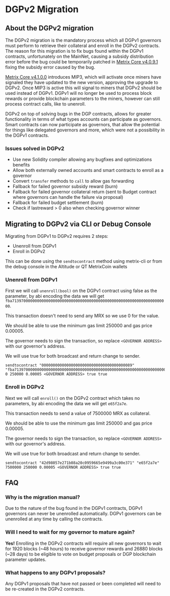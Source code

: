 # DGPv2 Migration

## About the DGPv2 migration
The DGPv2 migration is the mandatory process which all DGPv1 governors must perform to retrieve their collateral and enroll in the DGPv2 contracts. The reason for this migration is to fix bugs found within the DGPv1 contracts, unfortunately on the MainNet, causing a subsidy distribution error before the bug could be temporarily patched in [Metrix Core v4.0.9.1](https://github.com/TheLindaProjectInc/Metrix/releases/tag/4.0.9.1) fixing the subsidy error caused by the bug.

[Metrix Core v4.1.0.0](https://github.com/TheLindaProjectInc/Metrix/releases/tag/4.1.0.0) introduces MIP3, which will activate once miners have signaled they have updated to the new version, approving the upgrade to DGPv2. Once MIP3 is active this will signal to miners that DGPv2 should be used instead of DGPv1. DGPv1 will no longer be used to process block rewards or provide blockchain parameters to the miners, however can still process contract calls, like to unenroll. 

DGPv2 on top of solving bugs in the DGP contracts, allows for greater functionality in terms of what types accounts can participate as governors. Smart contracts can now participate as governors, that allow the potential for things like delegated governors and more, which were not a possibility in the DGPv1 contracts.

### Issues solved in DGPv2
- Use new Solidity compiler allowing any bugfixes and optimizations benefits
- Allow both externally owned accounts and smart contracts to enroll as a governor
- Convert `transfer` methods to `call` to allow gas forwarding
- Fallback for failed governor subsidy reward (burn)
- Fallback for failed governor collateral return (sent to Budget contract where governors can handle the failure via proposal)
- Fallback for failed budget settlement (burn)
- Check if lastreward > 0 also when checking governor winner


## Migrating to DGPv2 via CLI or Debug Console

Migrating from DGPv1 to DGPv2 requires 2 steps:
- Unenroll from DGPv1
- Enroll in DGPv2

This can be done using the `sendtocontract` method using metrix-cli or from the debug console in the Altitude or QT MetrixCoin wallets

### Unenroll from DGPv1

First we will call `unenroll(bool)` on the DGPv1 contract using false as the parameter, by abi encoding the data we will get `fba713970000000000000000000000000000000000000000000000000000000000000000`. 

This transaction doesn't need to send any MRX so we use 0 for the value.

We should be able to use the minimum gas limit 250000 and gas price 0.00005. 

The governor needs to sign the transaction, so replace `<GOVERNOR ADDRESS>` with our governor's address. 

We will use true for both broadcast and return change to sender.

```
sendtocontract "0000000000000000000000000000000000000089" "fba713970000000000000000000000000000000000000000000000000000000000000000" 0 250000 0.00005 <GOVERNOR ADDRESS> true true
```


### Enroll in DGPv2

Next we will call `enroll()` on the DGPv2 contract which takes no parameters, by abi encoding the data we will get `e65f2a7e`.

This transaction needs to send a value of 7500000 MRX as collateral.

We should be able to use the minimum gas limit 250000 and gas price 0.00005.

The governor needs to sign the transaction, so replace `<GOVERNOR ADDRESS>` with our governor's address. 

We will use true for both broadcast and return change to sender.
```
sendtocontract "42d98057e271b08a20c0959665e9499a3c00e371" "e65f2a7e" 7500000 250000 0.00005 <GOVERNOR ADDRESS> true true
```


## FAQ
### Why is the migration manual?

Due to the nature of the bug found in the DGPv1 contracts, DGPv1 governors can never be unenrolled automatically. DGPv1 governors can be unenrolled at any time by calling the contracts.

### Will I need to wait for my governor to mature again?

**Yes!** Enrolling in the DGPv2 contracts will require all new governors to wait for 1920 blocks (~48 hours) to receive governor rewards and 26880 blocks (~28 days) to be eligible to vote on budget proposals or DGP blockchain parameter updates.


### What happens to any DGPv1 proposals?

Any DGPv1 proposals that have not passed or been completed will need to be re-created in the DGPv2 contracts. 








